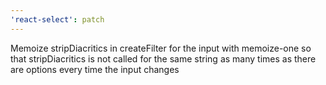 ```yaml
---
'react-select': patch
---
```


Memoize stripDiacritics in createFilter for the input with memoize-one so that stripDiacritics is not called for the same string as many times as there are options every time the input changes
